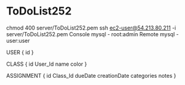 ToDoList252
===========
chmod 400 server/ToDoList252.pem
ssh ec2-user@54.213.80.211 -i server/ToDoList252.pem
Console mysql - root:admin
Remote mysql - user:user

USER {
	id
}

CLASS {
	id
	User_Id
	name
	color
}

ASSIGNMENT {
	id
	Class_Id
	dueDate
	creationDate
	categories
	notes
}